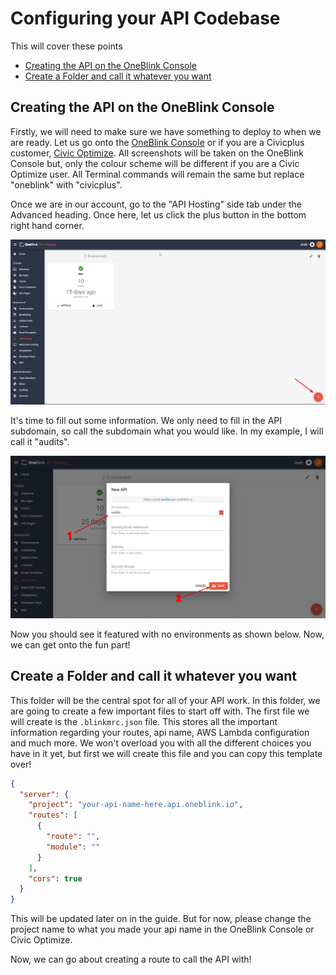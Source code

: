 # Configuring your API Codebase

This will cover these points
- [Creating the API on the OneBlink Console](#creating-the-api-on-the-oneblink-console)
- [Create a Folder and call it whatever you want](#create-a-folder-and-call-it-whatever-you-want)

## Creating the API on the OneBlink Console

Firstly, we will need to make sure we have something to deploy to when we are ready. Let us go onto the [OneBlink Console](https://console.oneblink.io) or if you are a Civicplus customer, [Civic Optimize](https://console.transform.civicplus.com). All screenshots will be taken on the OneBlink Console but, only the colour scheme will be different if you are a Civic Optimize user. All Terminal commands will remain the same but replace "oneblink" with "civicplus". 

Once we are in our account, go to the "API Hosting" side tab under the Advanced heading. Once here, let us click the plus button in the bottom right hand corner.

![An image showing the API Hosting Page highlighting the button that needs to be clicked"](../pics/APIHostingPointingArrow.png)

It's time to fill out some information. We only need to fill in the API subdomain, so call the subdomain what you would like. In my example, I will call it "audits".

![An image showing the API Hosting Page with the create an API modal](../pics/APIHostingSavingExample.png)

Now you should see it featured with no environments as shown below. Now, we can get onto the fun part!

## Create a Folder and call it whatever you want

This folder will be the central spot for all of your API work. In this folder, we are going to create a few important files to start off with. The first file we will create is the `.blinkmrc.json` file. This stores all the important information regarding your routes, api name, AWS Lambda configuration and much more. We won't overload you with all the different choices you have in it yet, but first we will create this file and you can copy this template over!

```json
{
  "server": {
    "project": "your-api-name-here.api.oneblink.io",
    "routes": [
      {
        "route": "",
        "module": ""
      }
    ],
    "cors": true
  }
}
```

This will be updated later on in the guide. But for now, please change the project name to what you made your api name in the OneBlink Console or Civic Optimize.

Now, we can go about creating a route to call the API with!
